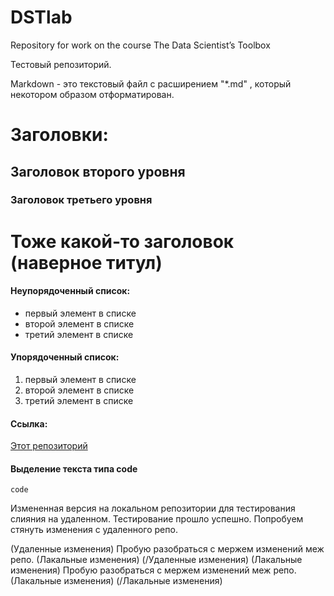 ﻿# DSTlab
Repository for work on the course The Data Scientist’s Toolbox

Тестовый репозиторий.

Markdown - это текстовый файл с расширением "*.md" , который некотором образом отформатирован.

# Заголовки:

## Заголовок второго уровня
### Заголовок третьего уровня
Тоже какой-то заголовок (наверное титул)
====================



#### Неупорядоченный список:

* первый элемент в списке
* второй элемент в списке
* третий элемент в списке

#### Упорядоченный список:

1. первый элемент в списке
1. второй элемент в списке
1. третий элемент в списке

#### Ссылка: 

[Этот репозиторий](https://github.com/Garisik/datasciencecoursera.git)

#### Выделение текста типа code

`code`


Измененная версия на локальном репозитории для тестирования слияния на удаленном.
Тестирование прошло успешно. Попробуем стянуть изменения с удаленного репо.

(Удаленные изменения)
    Пробую разобраться с мержем изменений меж репо. (Лакальные изменения)
(/Удаленные изменения)
(Лакальные изменения)
    Пробую разобраться с мержем изменений меж репо. (Лакальные изменения)
(/Лакальные изменения)

